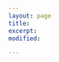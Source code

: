 ```yaml
---
layout: page
title: 
excerpt: 
modified:

---
```



<html>

<head>

<script>

function startTime() {
  
  var pretime = new Date(2015,6,27,3,0,0);
  var nowtime = new Date();

  var delta = Math.floor((nowtime - pretime)/1000);

  var days = Math.floor(delta / 86400);
  delta -= days * 86400;

  var hours = Math.floor(delta / 3600) % 24;
  delta -= hours * 3600;

  var minutes = Math.floor(delta / 60) % 60;
  delta -= minutes * 60;

  var seconds = delta % 60;  // in theory the modulus is not required

  var update_days = days+30

  document.getElementById('time').innerHTML = "I have fallen in love with Xin for " + update_days + " days " + hours + " hours " + minutes + " minutes " + seconds + " seconds."

  t = setTimeout(function() {
    startTime()
  }, 500);
}


startTime();


</script>

</head>

<body onload="startTime();">

<div id="time"></div>

</body>

</html>